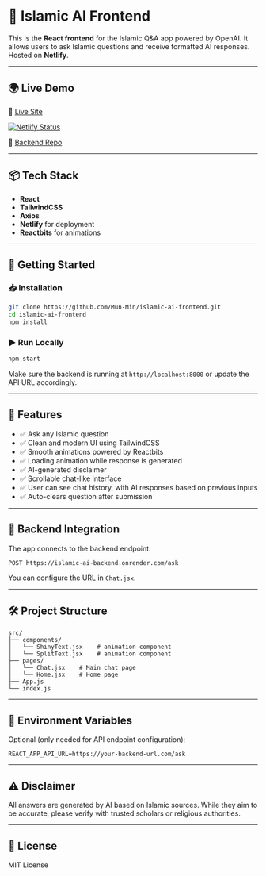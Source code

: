 
# 🕌 Islamic AI Frontend

This is the **React frontend** for the Islamic Q&A app powered by OpenAI. It allows users to ask Islamic questions and receive formatted AI responses. Hosted on **Netlify**.

---

## 🌍 Live Demo

🔗 [Live Site](https://islamicai.netlify.app/)

[![Netlify Status](https://api.netlify.com/api/v1/badges/7e48c201-6bac-4b82-b640-885313ff8e96/deploy-status)](https://app.netlify.com/sites/islamicai/deploys)

🔗 [Backend Repo](https://github.com/Mun-Min/islamic-ai-backend)

---

## 📦 Tech Stack

- **React**
- **TailwindCSS**
- **Axios**
- **Netlify** for deployment
- **Reactbits** for animations

---

## 🚀 Getting Started

### 📥 Installation

```bash
git clone https://github.com/Mun-Min/islamic-ai-frontend.git
cd islamic-ai-frontend
npm install
```

### ▶️ Run Locally

```bash
npm start
```

Make sure the backend is running at `http://localhost:8000` or update the API URL accordingly.

---

## 🔧 Features

- ✅ Ask any Islamic question
- ✅ Clean and modern UI using TailwindCSS
- ✅ Smooth animations powered by Reactbits
- ✅ Loading animation while response is generated
- ✅ AI-generated disclaimer
- ✅ Scrollable chat-like interface
- ✅ User can see chat history, with AI responses based on previous inputs
- ✅ Auto-clears question after submission

---

## 🔁 Backend Integration

The app connects to the backend endpoint:

```
POST https://islamic-ai-backend.onrender.com/ask
```

You can configure the URL in `Chat.jsx`.

---

## 🛠 Project Structure

```
src/
├── components/
│   └── ShinyText.jsx    # animation component
│   └── SplitText.jsx    # animation component
├── pages/
│   └── Chat.jsx    # Main chat page
│   └── Home.jsx    # Home page 
├── App.js
└── index.js
```

---

## 📜 Environment Variables

Optional (only needed for API endpoint configuration):

```env
REACT_APP_API_URL=https://your-backend-url.com/ask
```

---

## ⚠️ Disclaimer

All answers are generated by AI based on Islamic sources. While they aim to be accurate, please verify with trusted scholars or religious authorities.

---

## 📜 License

MIT License
